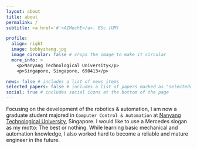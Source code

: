 ```yaml
---
layout: about
title: about
permalink: /
subtitle: <a href='#'>AIMechE</a>. BSc.(UM)

profile:
  align: right
  image: bobbyzhang.jpg
  image_circular: false # crops the image to make it circular
  more_info: >
    <p>Nanyang Technological University</p>
    <p>Singapore, Singapore, 690413</p>

news: false # includes a list of news items
selected_papers: false # includes a list of papers marked as "selected={true}"
social: true # includes social icons at the bottom of the page
---
```


Focusing on the development of the robotics & automation, I am now a graduate student majored in `Computer Control & Automation` at [Nanyang Technological University](https://www.ntu.edu.sg/), Singapore. I would like to use a Mercedes slogan as my motto: The best or nothing. While learning basic mechanical and automation knowledge, I also worked hard to become a reliable and mature engineer in the future.


